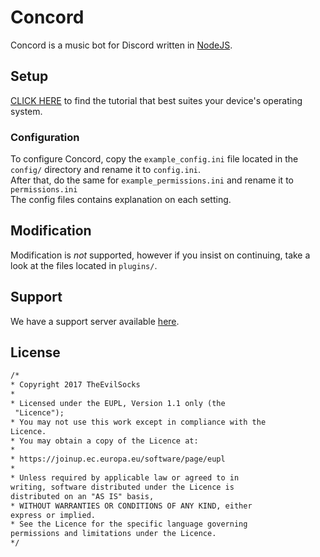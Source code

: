 # Concord

Concord is a music bot for Discord written in [NodeJS](https://nodejs.org/ "Node.js Website").

## Setup

[CLICK HERE](https://github.com/TheEvilSocks/node-concord/wiki "Coming Soon") to find the tutorial that best suites your device's operating system.

### Configuration

To configure Concord, copy the `example_config.ini` file located in the `config/` directory and rename it to `config.ini`.  
After that, do the same for `example_permissions.ini` and rename it to `permissions.ini`  
The config files contains explanation on each setting.

## Modification

Modification is *not* supported, however if you insist on continuing, take a look at the files located in `plugins/`.

## Support

We have a support server available [here](https://discord.gg/puqmMEs "TheEvilSocks Bot Help Server").

## License

```apache
/*  
* Copyright 2017 TheEvilSocks  
*  
* Licensed under the EUPL, Version 1.1 only (the  
 "Licence");   
* You may not use this work except in compliance with the  
Licence.  
* You may obtain a copy of the Licence at:  
*  
* https://joinup.ec.europa.eu/software/page/eupl  
*  
* Unless required by applicable law or agreed to in  
writing, software distributed under the Licence is  
distributed on an "AS IS" basis,  
* WITHOUT WARRANTIES OR CONDITIONS OF ANY KIND, either  
express or implied.  
* See the Licence for the specific language governing  
permissions and limitations under the Licence.  
*/   
```